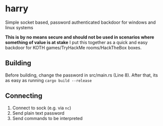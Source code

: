 # harry

Simple socket based, password authenticated backdoor for windows and linux systems

**This is by no means secure and should not be used in scenarios where something of value is at stake**
I put this together as a quick and easy backdoor for KOTH games/TryHackMe rooms/HackTheBox boxes.

## Building
Before building, change the password in src/main.rs (Line 8). After that, its as easy as running `cargo build --release`

## Connecting

1. Connect to sock (e.g. via `nc`)
2. Send plain text password
3. Send commands to be interpreted